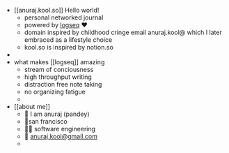 - [[anuraj.kool.so]] Hello world!
	- personal networked journal
	- powered by [logseq](https://logseq.com/) ❤️
	- domain inspired by childhood cringe email anuraj.kool@ which I later embraced as a lifestyle choice
	- kool.so is inspired by notion.so
-
- what makes [[logseq]] amazing
	- stream of conciousness
	- high throughput writing
	- distraction free note taking
	- no organizing fatigue
	-
- [[about me]]
	- 👋 I am anuraj (pandey)
	- 📍san francisco
	- 🧑‍💻 software engineering
	- 📧 anuraj.kool@gmail.com
	-